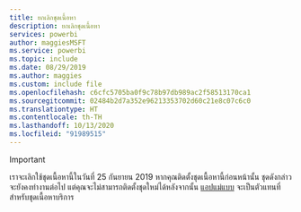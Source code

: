 ```yaml
---
title: ยกเลิกชุดเนื้อหา
description: ยกเลิกชุดเนื้อหา
services: powerbi
author: maggiesMSFT
ms.service: powerbi
ms.topic: include
ms.date: 08/29/2019
ms.author: maggies
ms.custom: include file
ms.openlocfilehash: c6cfc5705ba0f9c78b97db989ac2f58513170ca1
ms.sourcegitcommit: 02484b2d7a352e96213353702d60c21e8c07c6c0
ms.translationtype: HT
ms.contentlocale: th-TH
ms.lasthandoff: 10/13/2020
ms.locfileid: "91989515"
---
```

>[!IMPORTANT]
>เราจะเลิกใช้ชุดเนื้อหานี้ในวันที่ 25 กันยายน 2019 หากคุณติดตั้งชุดเนื้อหานี้ก่อนหน้านั้น ชุดดังกล่าวจะยังคงทำงานต่อไป แต่คุณจะไม่สามารถติดตั้งชุดใหม่ได้หลังจากนั้น [แอปแม่แบบ](../connect-data/service-template-apps-overview.md) จะเป็นตัวแทนที่สำหรับชุดเนื้อหาบริการ